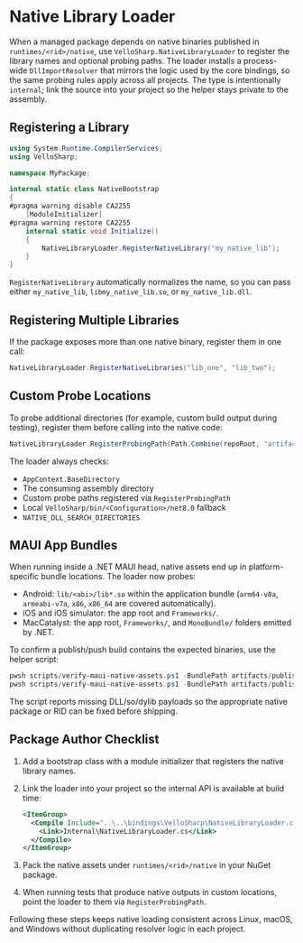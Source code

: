 # Native Library Loader

When a managed package depends on native binaries published in `runtimes/<rid>/native`, use `VelloSharp.NativeLibraryLoader` to register the library names and optional probing paths. The loader installs a process-wide `DllImportResolver` that mirrors the logic used by the core bindings, so the same probing rules apply across all projects. The type is intentionally `internal`; link the source into your project so the helper stays private to the assembly.

## Registering a Library

```csharp
using System.Runtime.CompilerServices;
using VelloSharp;

namespace MyPackage;

internal static class NativeBootstrap
{
#pragma warning disable CA2255
    [ModuleInitializer]
#pragma warning restore CA2255
    internal static void Initialize()
    {
        NativeLibraryLoader.RegisterNativeLibrary("my_native_lib");
    }
}
```

`RegisterNativeLibrary` automatically normalizes the name, so you can pass either `my_native_lib`, `libmy_native_lib.so`, or `my_native_lib.dll`.

## Registering Multiple Libraries

If the package exposes more than one native binary, register them in one call:

```csharp
NativeLibraryLoader.RegisterNativeLibraries("lib_one", "lib_two");
```

## Custom Probe Locations

To probe additional directories (for example, custom build output during testing), register them before calling into the native code:

```csharp
NativeLibraryLoader.RegisterProbingPath(Path.Combine(repoRoot, "artifacts", "runtimes"));
```

The loader always checks:

- `AppContext.BaseDirectory`
- The consuming assembly directory
- Custom probe paths registered via `RegisterProbingPath`
- Local `VelloSharp/bin/<Configuration>/net8.0` fallback
- `NATIVE_DLL_SEARCH_DIRECTORIES`

## MAUI App Bundles

When running inside a .NET MAUI head, native assets end up in platform-specific bundle locations. The loader now probes:

- Android: `lib/<abi>/lib*.so` within the application bundle (`arm64-v8a`, `armeabi-v7a`, `x86`, `x86_64` are covered automatically).
- iOS and iOS simulator: the app root and `Frameworks/`.
- MacCatalyst: the app root, `Frameworks/`, and `MonoBundle/` folders emitted by .NET.

To confirm a publish/push build contains the expected binaries, use the helper script:

```powershell
pwsh scripts/verify-maui-native-assets.ps1 -BundlePath artifacts/publish/android-arm64 -Platform android
pwsh scripts/verify-maui-native-assets.ps1 -BundlePath artifacts/publish/maccatalyst -Platform maccatalyst
```

The script reports missing DLL/so/dylib payloads so the appropriate native package or RID can be fixed before shipping.

## Package Author Checklist

1. Add a bootstrap class with a module initializer that registers the native library names.
2. Link the loader into your project so the internal API is available at build time:

   ```xml
   <ItemGroup>
     <Compile Include="..\..\bindings\VelloSharp\NativeLibraryLoader.cs">
       <Link>Internal\NativeLibraryLoader.cs</Link>
     </Compile>
   </ItemGroup>
   ```

3. Pack the native assets under `runtimes/<rid>/native` in your NuGet package.
4. When running tests that produce native outputs in custom locations, point the loader to them via `RegisterProbingPath`.

Following these steps keeps native loading consistent across Linux, macOS, and Windows without duplicating resolver logic in each project.
